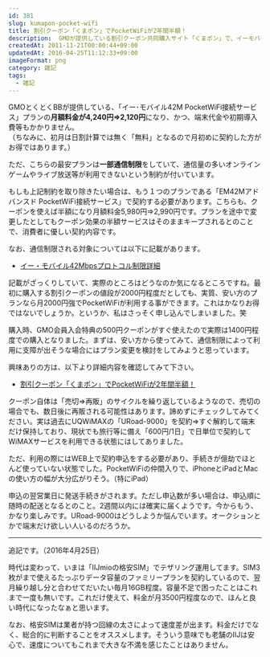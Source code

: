 ```yaml
---
id: 381
slug: kumapon-pocket-wifi
title: 割引クーポン「くまポン」でPocketWiFiが2年間半額！
description:  GMOが提供している割引クーポン共同購入サイト「くまポン」で、イーモバイルのPocketWiFiが2年間半額になるクーポンが販売されています。
createdAt: 2011-11-21T00:00:44+09:00
updatedAt: 2016-04-25T11:12:33+09:00
imageFormat: png
category: 雑記
tags:
  - 雑記
---
```


<app-capture-image article-id="381" img-file-name="large_large_kumapon_em_main_20111120.jpg" caption="くまポンでイー・モバイルが2年間半額"></app-capture-image>

GMOとくとくBBが提供している、「イー･モバイル42M PocketWiFi接続サービス」プランの<strong>月額料金が4,240円⇒2,120円</strong>になり、かつ、端末代金や初期導入費等もかかりません。  
（ちなみに、初月は日割計算では無く「無料」となるので月初めに契約した方がお得ではあります。）

ただ、こちらの最安プランは<strong>一部通信制限</strong>をしていて、通信量の多いオンラインゲームやライブ放送等が利用できないという制約が付いています。

もしも上記制約を取り除きたい場合は、もう１つのプランである「EM42Mアドバンスド PocketWiFi接続サービス」で契約する必要があります。こちらも、クーポンを使えば半額になり<span class="line">月額料金5,980円⇒2,990円</span>です。プランを途中で変更したとしてもクーポン効果の半額サービスはそのままキープされるとのことで、消費者に優しい契約内容です。

なお、通信制限される対象については以下に記載があります。

* <a href="http://gmobb.jp/service/emobile/data.html" target="_blank">イー・モバイル42Mbpsプロトコル制限詳細</a>

記載がざっくりしていて、実際のところはどうなのか気になるところですね。最初に購入する割引クーポンの値段が2000円程度だとしても、実質、安い方のプランなら月2000円強でPocketWiFiが利用する事ができます。これはかなりお得ではないでしょうか。というか、私はさっそく申し込んでしまいました。笑

<app-capture-image article-id="381" img-file-name="kumapon_20111120.png" caption="くまポンの購入済クーポン"></app-capture-image>

購入時、GMO会員入会特典の500円クーポンがすぐ使えたので実際は1400円程度での購入となりました。まずは、安い方から使ってみて、通信制限によって利用に支障が出そうな場合にはプラン変更を検討をしてみようと思っています。

興味ありの方は、以下より詳細内容を確認してみて下さい。

* <a href="http://bit.ly/t5XPHX" target="_blank">割引クーポン「くまポン」でPocketWiFiが2年間半額！</a>

クーポン自体は「売切⇒再販」のサイクルを繰り返しているようなので、売切の場合でも、数日後に再販される可能性はあります。諦めずにチェックしてみてください。実は過去にUQWiMAXの「URoad-9000」を契約⇒すぐ解約して端末だけ保持しており、現状でも旅行等に備え「600円/1日」で日単位で契約してWiMAXサービスを利用できる状態にはしてありました。

<app-capture-image article-id="381" img-file-name="URoad-9000_20111120.jpg" caption="URoad-9000"></app-capture-image>

ただ、利用の際にはWEB上で契約申込をする必要があり、手続きが億劫でほとんど使っていない状態でした。PocketWiFiの仲間入りで、iPhoneとiPadとMacの使い方の幅が大分広がりそう。（特にiPad）

申込の翌営業日に発送手続きがされます。ただし申込数が多い場合は、申込順に随時の配送となるとのこと。2週間以内には確実に届くようです。今からもう、かなり楽しみです。URoad-9000はどうしようか悩んでいます。オークションとかで端末だけ欲しい人いるのだろうか。

* * *

追記です。（2016年4月25日）

時代は変わって、いまは「IIJmioの格安SIM」でテザリング運用してます。SIM3枚がまで使えるたっぷりデータ容量のファミリープランを契約しているので、翌月繰り越し分と合わせてだいたい毎月16GB程度。容量不足で困ったことはこれまで一度も無いです。これだけ使えて、料金が月3500円程度なので、ほんと良い時代になったなぁと思います。

なお、格安SIMは業者が持つ回線の太さによって速度差が出ます。料金だけでなく、総合的に判断することをオススメします。そういう意味でも老舗のIIJは安心で、速度についてもこれまで大きな不満を感じたことはありません。
